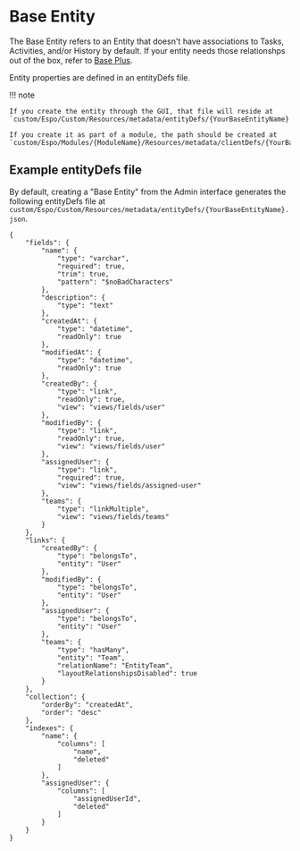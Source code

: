 # Base Entity
The Base Entity refers to an Entity that doesn't have associations to Tasks, Activities, and/or History by default. If your entity needs those relationshps out of the box, refer to [Base Plus](../entity/entity-plus.md).

Entity properties are defined in an entityDefs file. 

!!! note 

    If you create the entity through the GUI, that file will reside at `custom/Espo/Custom/Resources/metadata/entityDefs/{YourBaseEntityName}.json`. 
    
    If you create it as part of a module, the path should be created at `custom/Espo/Modules/{ModuleName}/Resources/metadata/clientDefs/{YourBaseEntityName}.json`.

## Example entityDefs file
By default, creating a "Base Entity" from the Admin interface generates the following entityDefs file at `custom/Espo/Custom/Resources/metadata/entityDefs/{YourBaseEntityName}.json`.

```
{
    "fields": {
        "name": {
            "type": "varchar",
            "required": true,
            "trim": true,
            "pattern": "$noBadCharacters"
        },
        "description": {
            "type": "text"
        },
        "createdAt": {
            "type": "datetime",
            "readOnly": true
        },
        "modifiedAt": {
            "type": "datetime",
            "readOnly": true
        },
        "createdBy": {
            "type": "link",
            "readOnly": true,
            "view": "views/fields/user"
        },
        "modifiedBy": {
            "type": "link",
            "readOnly": true,
            "view": "views/fields/user"
        },
        "assignedUser": {
            "type": "link",
            "required": true,
            "view": "views/fields/assigned-user"
        },
        "teams": {
            "type": "linkMultiple",
            "view": "views/fields/teams"
        }
    },
    "links": {
        "createdBy": {
            "type": "belongsTo",
            "entity": "User"
        },
        "modifiedBy": {
            "type": "belongsTo",
            "entity": "User"
        },
        "assignedUser": {
            "type": "belongsTo",
            "entity": "User"
        },
        "teams": {
            "type": "hasMany",
            "entity": "Team",
            "relationName": "EntityTeam",
            "layoutRelationshipsDisabled": true
        }
    },
    "collection": {
        "orderBy": "createdAt",
        "order": "desc"
    },
    "indexes": {
        "name": {
            "columns": [
                "name",
                "deleted"
            ]
        },
        "assignedUser": {
            "columns": [
                "assignedUserId",
                "deleted"
            ]
        }
    }
}
```